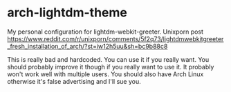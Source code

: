 # arch-lightdm-theme
My personal configuration for lightdm-webkit-greeter. Unixporn post https://www.reddit.com/r/unixporn/comments/5f2q73/lightdmwebkitgreeter_fresh_installation_of_arch/?st=iw12h5uu&sh=bc9b88c8

This is really bad and hardcoded. You can use it if you really want. You should probably improve it though if you really want to use it. It probably won't work well with multiple users. You should also have Arch Linux otherwise it's false advertising and I'll sue you.
